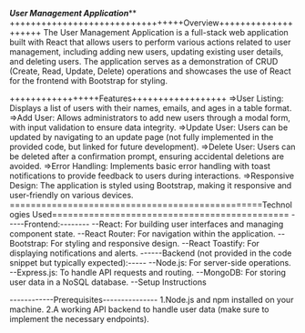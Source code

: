 ***************************************************************User Management Application*****************************************************************
+++++++++++++++++++++++++++++++++Overview++++++++++++++++++++
The User Management Application is a full-stack web application built with React that allows users to perform various actions related to user management, including adding new users, updating existing user details, and deleting users. The application serves as a demonstration of CRUD (Create, Read, Update, Delete) operations and showcases the use of React for the frontend with Bootstrap for styling.

+++++++++++++++++Features++++++++++++++++++
=>User Listing: Displays a list of users with their names, emails, and ages in a table format.
=>Add User: Allows administrators to add new users through a modal form, with input validation to ensure data integrity.
=>Update User: Users can be updated by navigating to an update page (not fully implemented in the provided code, but linked for future development).
=>Delete User: Users can be deleted after a confirmation prompt, ensuring accidental deletions are avoided.
=>Error Handling: Implements basic error handling with toast notifications to provide feedback to users during interactions.
=>Responsive Design: The application is styled using Bootstrap, making it responsive and user-friendly on various devices.
================================================Technologies Used=============================================
-----Frontend:--------
--React: For building user interfaces and managing component state.
--React Router: For navigation within the application.
--Bootstrap: For styling and responsive design.
--React Toastify: For displaying notifications and alerts.
------Backend (not provided in the code snippet but typically expected):-----
--Node.js: For server-side operations.
--Express.js: To handle API requests and routing.
--MongoDB: For storing user data in a NoSQL database.
--Setup Instructions

------------Prerequisites---------------
1.Node.js and npm installed on your machine.
2.A working API backend to handle user data (make sure to implement the necessary endpoints).

